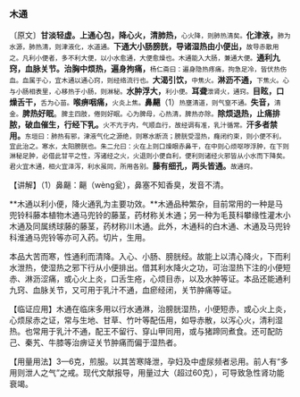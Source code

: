 ### 木通

〔原文〕**甘淡轻虚。上通心包，降心火，清肺热，**<small>心火降，则肺热清矣。</small>**化津液，**<small>肺为水源，肺热清，则津液化，水道通。</small>**下通大小肠膀胱，导诸湿热由小便出，**<small>故导赤散用之。凡利小便者，多不利大便，以小水愈通，大便愈燥也。木通能入大肠，兼通大便。</small>**通利九窍，血脉关节。治胸中烦热，遍身拘痛，**<small>杨仁斋曰：遍身隐热疼痛，拘急足冷，皆伏热伤血。血属于心，宜木通以通心窍，则经络流行也。</small>**大渴引饮，**<small>中焦火。</small>**淋沥不通，**<small>下焦火。心与小肠相表里，心移热于小肠，则淋秘。</small>**水肿浮大，**<small>利小便。</small>**耳聋**<small>泄肾火，通窍。</small>**目眩，口燥舌干，**<small>舌为心苗。</small>**喉痹咽痛，**<small>火炎上焦。</small>**鼻齆**（1）<small>热壅清道，则气窒不通。</small>**失音，**<small>清金。</small>**脾热好眠**。<small>脾主四肢，倦则好眠。心为脾母，心热清，脾热亦除。</small>**除烦退热，止痛排脓，破血催生，行经下乳。**<small>火不亢于内，气顺血行，故经调有准，乳汁循常。</small>**汗多者禁用。**<small>东垣曰：肺热有邪，津液气化之源绝，则寒水断流；膀胱受湿热，癃闭约束，则小便不利，宜此治之。寒水，太阳膀胱也。朱二允曰：火在上则口燥眼赤鼻干，在中则心烦呕哕浮肿，在下则淋秘足肿，必借此甘平之性，泻诸经之火，火退则小便自利，便利则诸经火邪皆从小水而下降矣。君火宜木通，相火宜泽泻，利水虽同，所用各别。</small>**藤有细孔，两头皆通。**<small>故通窍。</small>

【讲解】（1）鼻齆：齆（wèng瓮），鼻塞不知香臭，发音不清。

**木通以利小便，降火通乳为主要功效。**木通品种繁杂，目前常用的一种是马兜铃科藤本植物木通马兜铃的藤茎，药材称关木通；另一种为毛茛科攀缘性灌木小木通及同属绣球藤的藤茎，药材称川木通。此外，木通科的白木通、木通及马兜铃科淮通马兜铃等亦可入药。切片，生用。

本品大苦而寒，性通利而清降。入心、小肠、膀胱经。故能上以清心降火，下而利水泄热，使湿热之邪下行从小便排出。借其利水降火之功，可治湿热下注的小便短赤、淋沥涩痛，或心火上炎，口舌生疮，心烦目赤，以及水肿等证。本品还能通利九窍、血脉关节，又可用于乳汁不通，血瘀经闭，关节肿痛等证。

【临证应用】木通在临床多用以行水通淋，治膀胱湿热，小便短赤，或心火上炎，心烦尿赤之证，常与生地、甘草、竹叶等配伍用，如导赤散，以泻心火，清利湿热。也常用于乳汁不通，配王不留行、穿山甲同用，或与猪蹄同煮食。还可配防己、秦艽、牛膝等治痹证关节肿痛而偏于湿热者。

【用量用法】3—6克，煎服。以其苦寒降泄，孕妇及中虚尿频者忌用。前人有“多用则泄人之气”之戒。现代文献报导，用量过大（超过60克），可导致急性肾功能衰竭。
